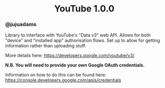 <h1 align="center">YouTube 1.0.0</h1>

### @jujuadams

Library to interface with YouTube's "Data v3" web API. Allows for both "device" and "installed app" authorisation flows. Set up to allow for getting information rather than uploading stuff.

More details here: https://developers.google.com/youtube/v3/

**N.B. You will need to provide your own Google OAuth credentials.**

Information on how to do this can be found here: https://console.developers.google.com/apis/credentials
